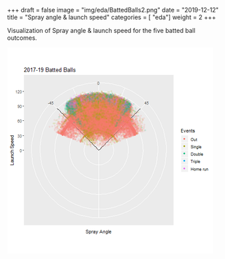 +++
draft = false
image = "img/eda/BattedBalls2.png"
date = "2019-12-12"
title = "Spray angle & launch speed"
categories = [ "eda"]
weight = 2
+++

Visualization of Spray angle & launch speed for the five batted ball outcomes.
<!--more-->

![](/img/eda/BattedBalls2.png)
